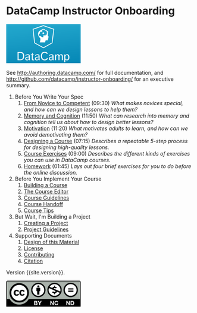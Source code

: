 ---
---
# DataCamp Instructor Onboarding

<a href="http://datacamp.com"><img src="img/datacamp.png" alt="DataCamp" width="200" /></a>

See <http://authoring.datacamp.com/> for full documentation,
and <http://github.com/datacamp/instructor-onboarding/> for an executive summary.

1.  Before You Write Your Spec
    1.  [From Novice to Competent](./novice.html) (09:30)
        *What makes novices special, and how can we design lessons to help them?*
    2.  [Memory and Cognition](./memory.html) (11:50)
        *What can research into memory and cognition tell us about how to design better lessons?*
    3.  [Motivation](./motivation.html) (11:20)
        *What motivates adults to learn, and how can we avoid demotivating them?*
    4.  [Designing a Course](./course-design.html) (07:15)
        *Describes a repeatable 5-step process for designing high-quality lessons.*
    5.  [Course Exercises](./course-exercises.html) (09:00)
        *Describes the different kinds of exercises you can use in DataCamp courses.*
    6.  [Homework](./spec-homework.html) (01:45)
        *Lays out four brief exercises for you to do before the online discussion.*
2.  Before You Implement Your Course
    1.  [Building a Course](./course-build.html)
    2.  [The Course Editor](./course-editor.html)
    3.  [Course Guidelines](./course-guidelines.html)
    4.  [Course Handoff](./course-handoff.html)
    5.  [Course Tips](./course-tips.html)
3.  But Wait, I'm Building a Project
    1.  [Creating a Project](./project.html)
    2.  [Project Guidelines](./project-guidelines.html)
4.  Supporting Documents
    1.  [Design of this Material](./design.html)
    2.  [License](./license.html)
    3.  [Contributing](./contributing.html)
    4.  [Citation](./citation.html)

Version {{site.version}}.

<img src="img/cc-by-nc-nd.png" alt="CC-BY-NC-ND" width="200"/>
